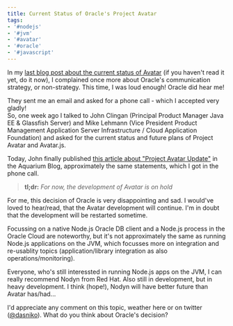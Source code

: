 ```yaml
---
title: Current Status of Oracle's Project Avatar
tags:
- '#nodejs'
- '#jvm'
- '#avatar'
- '#oracle'
- '#javascript'
---
```


In my [last blog post about the current status of Avatar](/2015/01/is-oracles-avatar-dead.html) (if you haven't read it yet, do it now), I complained once more about Oracle's communication strategy, or non-strategy. This time, I was loud enough! Oracle did hear me!

They sent me an email and asked for a phone call - which I accepted very gladly!<br />So, one week ago I talked to John Clingan (Principal Product Manager Java EE &amp; Glassfish Server) and Mike Lehmann (Vice President Product Management Application Server Infrastructure / Cloud Application Foundation) and asked for the current status and future plans of Project Avatar and Avatar.js.

Today, John finally published [this article about "Project Avatar Update"](https://blogs.oracle.com/theaquarium/entry/project_avatar_update) in the Aquarium Blog, approximately the same statements, which I got in the phone call.

> **tl;dr:** _For now, the development of Avatar is on hold_

For me, this decision of Oracle is very disappointing and sad. I would've loved to hear/read, that the Avatar development will continue. I'm in doubt that the development will be restarted sometime.

Focussing on a native Node.js Oracle DB client and a Node.js process in the Oracle Cloud are noteworthy, but it's not approximately the same as running Node.js applications on the JVM, which focusses more on integration and re-usablity topics (application/library integration as also operations/monitoring).

Everyone, who's still interessted in running Node.js apps on the JVM, I can really recommend Nodyn from Red Hat. Also still in development, but in heavy development. I think (hope!), Nodyn will have better future than Avatar has/had...

I'd appreciate any comment on this topic, weather here or on twitter ([@dasniko](https://twitter.com/dasniko)). What do you think about Oracle's decision?
